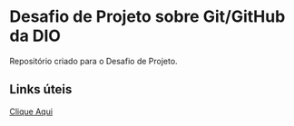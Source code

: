 # Desafio de Projeto sobre Git/GitHub da DIO
Repositório criado para o Desafio de Projeto.

## Links úteis
[Clique Aqui]()
